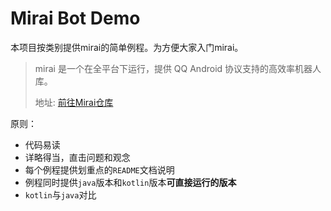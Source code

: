 # Mirai Bot Demo

本项目按类别提供mirai的简单例程。为方便大家入门mirai。

> mirai 是一个在全平台下运行，提供 QQ Android 协议支持的高效率机器人库。
>
> 地址: [前往Mirai仓库](https://github.com/mamoe/mirai)

原则：
 - 代码易读
 - 详略得当，直击问题和观念
 - 每个例程提供划重点的`README`文档说明
 - 例程同时提供`java`版本和`kotlin`版本**可直接运行的版本**
 - `kotlin`与`java`对比


